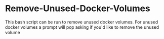 # Remove-Unused-Docker-Volumes
This bash script can be run to remove unused docker volumes. For unused docker volumes a prompt will pop asking if you'd like to remove the unused volume
